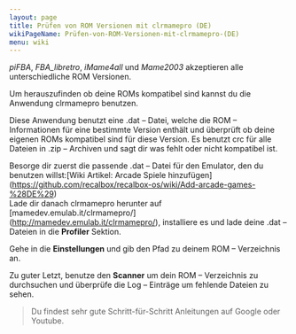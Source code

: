 ```yaml
---
layout: page
title: Prüfen von ROM Versionen mit clrmamepro (DE)
wikiPageName: Prüfen-von-ROM-Versionen-mit-clrmamepro-(DE)
menu: wiki
---
```


_piFBA_, _FBA_libretro_, _iMame4all_ und _Mame2003_ akzeptieren alle unterschiedliche ROM Versionen.   
   
Um herauszufinden ob deine ROMs kompatibel sind kannst du die Anwendung clrmamepro benutzen.   

Diese Anwendung benutzt eine .dat – Datei, welche die ROM – Informationen für eine bestimmte Version enthält und überprüft ob deine eigenen ROMs kompatibel sind für diese Version. Es benutzt crc für alle Dateien in .zip – Archiven und sagt dir was fehlt oder nicht kompatibel ist.   
   
Besorge dir zuerst die passende .dat – Datei für den Emulator, den du benutzen willst:[Wiki Artikel: Arcade Spiele hinzufügen] (https://github.com/recalbox/recalbox-os/wiki/Add-arcade-games-%28DE%29)   
Lade dir danach clrmamepro herunter auf [mamedev.emulab.it/clrmamepro/] (http://mamedev.emulab.it/clrmamepro/), installiere es und lade deine .dat – Dateien in die **Profiler** Sektion.   
   
Gehe in die **Einstellungen** und gib den Pfad zu deinem ROM – Verzeichnis an.   

Zu guter Letzt, benutze den **Scanner** um dein ROM – Verzeichnis zu durchsuchen und überprüfe die Log – Einträge um fehlende Dateien zu sehen.   
   
> Du findest sehr gute Schritt-für-Schritt Anleitungen auf Google oder Youtube.
